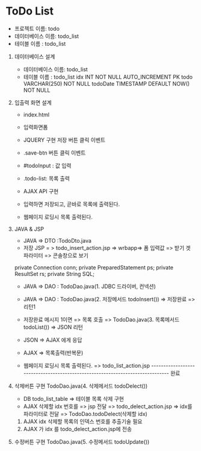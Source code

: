# ToDo List
- 프로젝트 이름: todo
- 데이터베이스 이름: todo_list
- 테이블 이름 : todo_list

1. 데이터베이스 설계
   - 데이터베이스 이름: todo_list
   - 테이블 이름 : todo_list
     idx INT NOT NULL  AUTO_INCREMENT PK
     todo VARCHAR(250) NOT NULL
     todoDate TIMESTAMP DEFAULT NOW() NOT NULL

2. 입출력 화면 설계
   - index.html
   - 입력화면폼
   - JQUERY 구현 저장 버튼 클릭 이벤트
   - .save-btn 버튼 클릭 이벤트
   
   - #todoInput : 값 입력
   - .todo-list: 목록 출력
   - AJAX API 구현 
   - 입력하면 저장되고, 곧바로 목록에 출력된다.
   - 웹페이지 로딩시 목록 출력된다.
   
   
3. JAVA & JSP
   - JAVA => DTO :TodoDto.java
   - 저장 JSP = > todo_insert_action.jsp => wrbapp=> 폼 입력값 => 받기 겟파라미터 => 콘솔창으로 보기
   
  
	private Connection conn;
	private PreparedStatement ps;
	private ResultSet rs;
	private String SQL; 
   
   
   - JAVA => DAO : TodoDao.java(1. JDBC 드라이버, 컨넥션)
   
   - JAVA => DAO : TodoDao.java(2. 저장메서드 todoInsert()) => 저장완료 => 리턴1
   - 저장완료 메시지 1이면 => 목록 호출 => TodoDao.java(3. 목록메서드 todoList()) => JSON 리턴
   
   
   - JSON => AJAX 에게 응답
   - AJAX => 목록출력(반복문)
   

   - 웹페이지 로딩시 목록 출력된다.  => todo_list_action.jsp
   ------------------------------------------------------------------------------ 완료

4. 삭제버튼 구현 TodoDao.java(4. 삭제메서드 todoDelect())
   - DB todo_list_table => 테이블 목록 삭제 구현 
   - AJAX 삭제할 idx 번호를 => jsp 전달 
   		=> todo_delect_action.jsp
   		=> idx를 파라미터로 전달
   		=> TodoDao.todoDelect(삭제할 idx)
   1) AJAX idx 삭제할 목록의 인덱스 번호를 추출기술 필요
   2) AJAX 가 idx 를 todo_delect_action.jsp에 전송


5. 수정버튼 구현 TodoDao.java(5. 수정메서드 todoUpdate())

